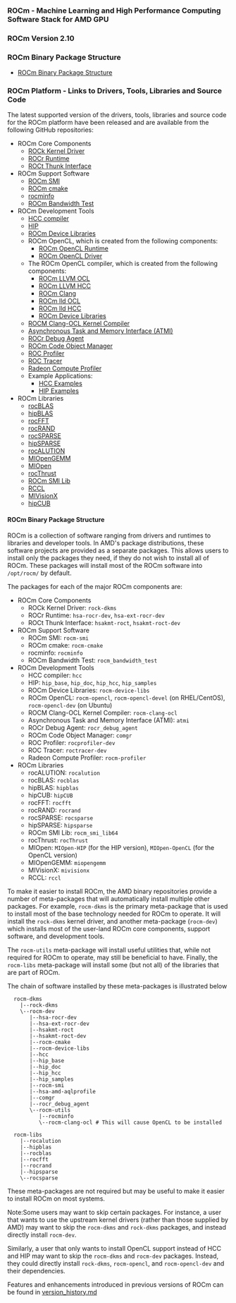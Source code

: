
### ROCm - Machine Learning and High Performance Computing Software Stack for AMD GPU

### ROCm Version 2.10

### ROCm Binary Package Structure

  * [ROCm Binary Package Structure](#rocm-binary-package-structure)


### ROCm Platform - Links to Drivers, Tools, Libraries and Source Code 

The latest supported version of the drivers, tools, libraries and source code for the ROCm platform have been released and are available from the following GitHub repositories:

* ROCm Core Components
  - [ROCk Kernel Driver](https://github.com/RadeonOpenCompute/ROCK-Kernel-Driver/tree/roc-2.9.0)
  - [ROCr Runtime](https://github.com/RadeonOpenCompute/ROCR-Runtime/tree/roc-2.9.0)
  - [ROCt Thunk Interface](https://github.com/RadeonOpenCompute/ROCT-Thunk-Interface/tree/roc-2.9.0)
* ROCm Support Software
  - [ROCm SMI](https://github.com/RadeonOpenCompute/ROC-smi/tree/roc-2.9.0)
  - [ROCm cmake](https://github.com/RadeonOpenCompute/rocm-cmake/tree/roc-2.9.0)
  - [rocminfo](https://github.com/RadeonOpenCompute/rocminfo/tree/roc-2.9.0)
  - [ROCm Bandwidth Test](https://github.com/RadeonOpenCompute/rocm_bandwidth_test/tree/roc-2.9.0)
* ROCm Development Tools
  - [HCC compiler](https://github.com/RadeonOpenCompute/hcc/tree/roc-hcc-2.9.0)
  - [HIP](https://github.com/ROCm-Developer-Tools/HIP/tree/roc-2.9.0)
  - [ROCm Device Libraries](https://github.com/RadeonOpenCompute/ROCm-Device-Libs/tree/roc-hcc-2.9.0)
  - ROCm OpenCL, which is created from the following components:
    - [ROCm OpenCL Runtime](http://github.com/RadeonOpenCompute/ROCm-OpenCL-Runtime/tree/roc-2.9.0)
    - [ROCm OpenCL Driver](http://github.com/RadeonOpenCompute/ROCm-OpenCL-Driver/tree/roc-2.9.0)
  - The ROCm OpenCL compiler, which is created from the following components:
      - [ROCm LLVM OCL](http://github.com/RadeonOpenCompute/llvm/tree/roc-ocl-2.9.0)
      - [ROCm LLVM HCC](http://github.com/RadeonOpenCompute/llvm/tree/roc-hcc-2.9.0)
      - [ROCm Clang](http://github.com/RadeonOpenCompute/clang/tree/roc-2.9.0)
      - [ROCm lld OCL](http://github.com/RadeonOpenCompute/lld/tree/roc-ocl-2.9.0)
      - [ROCm lld HCC](http://github.com/RadeonOpenCompute/lld/tree/roc-hcc-2.9.0)
      - [ROCm Device Libraries](https://github.com/RadeonOpenCompute/ROCm-Device-Libs/tree/roc-2.9.x)
  - [ROCM Clang-OCL Kernel Compiler](https://github.com/RadeonOpenCompute/clang-ocl/tree/roc-2.9.0)
  - [Asynchronous Task and Memory Interface (ATMI)](https://github.com/RadeonOpenCompute/atmi/tree/rocm_2.9.0)
  - [ROCr Debug Agent](https://github.com/ROCm-Developer-Tools/rocr_debug_agent/tree/roc-2.9.0)
  - [ROCm Code Object Manager](https://github.com/RadeonOpenCompute/ROCm-CompilerSupport/tree/roc-2.9.0)
  - [ROC Profiler](https://github.com/ROCm-Developer-Tools/rocprofiler/tree/roc-2.9.0)
  - [ROC Tracer](https://github.com/ROCm-Developer-Tools/roctracer/tree/roc-2.9.x)
  - [Radeon Compute Profiler](https://github.com/GPUOpen-Tools/RCP/tree/3a49405)
  - Example Applications:
    - [HCC Examples](https://github.com/ROCm-Developer-Tools/HCC-Example-Application/tree/ffd65333)
    - [HIP Examples](https://github.com/ROCm-Developer-Tools/HIP-Examples/tree/roc-2.9.0)
* ROCm Libraries
  - [rocBLAS](https://github.com/ROCmSoftwarePlatform/rocBLAS/tree/rocm-2.9)
  - [hipBLAS](https://github.com/ROCmSoftwarePlatform/hipBLAS/tree/rocm-2.9)
  - [rocFFT](https://github.com/ROCmSoftwarePlatform/rocFFT/tree/rocm-2.9)
  - [rocRAND](https://github.com/ROCmSoftwarePlatform/rocRAND/tree/2.9.0)
  - [rocSPARSE](https://github.com/ROCmSoftwarePlatform/rocSPARSE/tree/rocm-2.9)
  - [hipSPARSE](https://github.com/ROCmSoftwarePlatform/hipSPARSE/tree/rocm-2.9)
  - [rocALUTION](https://github.com/ROCmSoftwarePlatform/rocALUTION/tree/rocm-2.9)
  - [MIOpenGEMM](https://github.com/ROCmSoftwarePlatform/MIOpenGEMM/tree/6275a879)
  - [MIOpen](https://github.com/ROCmSoftwarePlatform/MIOpen/tree/roc-2.9.0)
  - [rocThrust](https://github.com/ROCmSoftwarePlatform/rocThrust/tree/2.9.0)
  - [ROCm SMI Lib](https://github.com/RadeonOpenCompute/rocm_smi_lib/tree/roc-2.9.0)
  - [RCCL](https://github.com/ROCmSoftwarePlatform/rccl/tree/2.9.0)
  - [MIVisionX](https://github.com/GPUOpen-ProfessionalCompute-Libraries/MIVisionX/tree/1.3.0)
  - [hipCUB](https://github.com/ROCmSoftwarePlatform/hipCUB/tree/2.9.0)



#### ROCm Binary Package Structure

ROCm is a collection of software ranging from drivers and runtimes to libraries and developer tools.
In AMD's package distributions, these software projects are provided as a separate packages.
This allows users to install only the packages they need, if they do not wish to install all of ROCm.
These packages will install most of the ROCm software into `/opt/rocm/` by default.

The packages for each of the major ROCm components are:

* ROCm Core Components
  - ROCk Kernel Driver: `rock-dkms`
  - ROCr Runtime: `hsa-rocr-dev`, `hsa-ext-rocr-dev`
  - ROCt Thunk Interface: `hsakmt-roct`, `hsakmt-roct-dev`
* ROCm Support Software
  - ROCm SMI: `rocm-smi`
  - ROCm cmake: `rocm-cmake`
  - rocminfo: `rocminfo`
  - ROCm Bandwidth Test: `rocm_bandwidth_test`
* ROCm Development Tools
  - HCC compiler: `hcc`
  - HIP: `hip_base`, `hip_doc`, `hip_hcc`, `hip_samples`
  - ROCm Device Libraries: `rocm-device-libs`
  - ROCm OpenCL: `rocm-opencl`, `rocm-opencl-devel` (on RHEL/CentOS), `rocm-opencl-dev` (on Ubuntu)
  - ROCM Clang-OCL Kernel Compiler: `rocm-clang-ocl`
  - Asynchronous Task and Memory Interface (ATMI): `atmi`
  - ROCr Debug Agent: `rocr_debug_agent`
  - ROCm Code Object Manager: `comgr`
  - ROC Profiler: `rocprofiler-dev`
  - ROC Tracer: `roctracer-dev`
  - Radeon Compute Profiler: `rocm-profiler`
* ROCm Libraries
  - rocALUTION: `rocalution`
  - rocBLAS: `rocblas`
  - hipBLAS: `hipblas`
  - hipCUB: `hipCUB`
  - rocFFT: `rocfft`
  - rocRAND: `rocrand`
  - rocSPARSE: `rocsparse`
  - hipSPARSE: `hipsparse`
  - ROCm SMI Lib: `rocm_smi_lib64`
  - rocThrust: `rocThrust`
  - MIOpen: `MIOpen-HIP` (for the HIP version), `MIOpen-OpenCL` (for the OpenCL version)
  - MIOpenGEMM: `miopengemm`
  - MIVisionX: `mivisionx`
  - RCCL: `rccl`

To make it easier to install ROCm, the AMD binary repositories provide a number of meta-packages that will automatically install multiple other packages.
For example, `rocm-dkms` is the primary meta-package that is used to install most of the base technology needed for ROCm to operate.
It will install the `rock-dkms` kernel driver, and another meta-package (`rocm-dev`) which installs most of the user-land ROCm core components, support software, and development tools.

The `rocm-utils` meta-package will install useful utilities that, while not required for ROCm to operate, may still be beneficial to have.
Finally, the `rocm-libs` meta-package will install some (but not all) of the libraries that are part of ROCm.

The chain of software installed by these meta-packages is illustrated below

```
  rocm-dkms
    |--rock-dkms
    \--rocm-dev
       |--hsa-rocr-dev
       |--hsa-ext-rocr-dev
       |--hsakmt-roct
       |--hsakmt-roct-dev
       |--rocm-cmake
       |--rocm-device-libs
       |--hcc
       |--hip_base
       |--hip_doc
       |--hip_hcc
       |--hip_samples
       |--rocm-smi
       |--hsa-amd-aqlprofile
       |--comgr
       |--rocr_debug_agent
       \--rocm-utils
          |--rocminfo
          \--rocm-clang-ocl # This will cause OpenCL to be installed

  rocm-libs
    |--rocalution
    |--hipblas
    |--rocblas
    |--rocfft
    |--rocrand
    |--hipsparse
    \--rocsparse
```

These meta-packages are not required but may be useful to make it easier to install ROCm on most systems.

Note:Some users may want to skip certain packages. For instance, a user that wants to use the upstream kernel drivers (rather than those supplied by AMD) may want to skip the `rocm-dkms` and `rock-dkms` packages, and instead directly install `rocm-dev`.

Similarly, a user that only wants to install OpenCL support instead of HCC and HIP may want to skip the `rocm-dkms` and `rocm-dev` packages. Instead, they could directly install `rock-dkms`, `rocm-opencl`, and `rocm-opencl-dev` and their dependencies.

Features and enhancements introduced in previous versions of ROCm can be found in [version_history.md](version_history.md)

